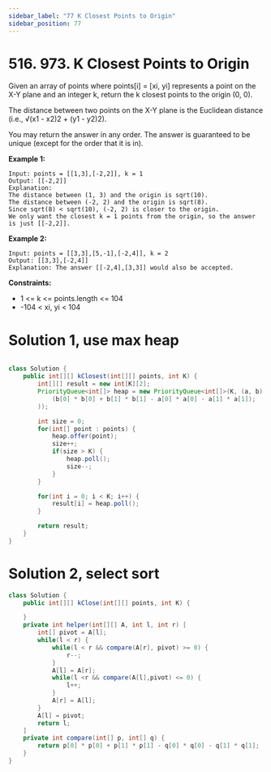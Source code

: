 ```yaml
---
sidebar_label: "77 K Closest Points to Origin"
sidebar_position: 77
---
```

# 516. 973. K Closest Points to Origin
Given an array of points where points[i] = [xi, yi] represents a point on the X-Y plane and an integer k, return the k closest points to the origin (0, 0).

The distance between two points on the X-Y plane is the Euclidean distance (i.e., √(x1 - x2)2 + (y1 - y2)2).

You may return the answer in any order. The answer is guaranteed to be unique (except for the order that it is in).

__Example 1:__
```
Input: points = [[1,3],[-2,2]], k = 1
Output: [[-2,2]]
Explanation:
The distance between (1, 3) and the origin is sqrt(10).
The distance between (-2, 2) and the origin is sqrt(8).
Since sqrt(8) < sqrt(10), (-2, 2) is closer to the origin.
We only want the closest k = 1 points from the origin, so the answer is just [[-2,2]].
```
__Example 2:__
```
Input: points = [[3,3],[5,-1],[-2,4]], k = 2
Output: [[3,3],[-2,4]]
Explanation: The answer [[-2,4],[3,3]] would also be accepted.
```

__Constraints:__

* 1 <= k <= points.length <= 104
* -104 < xi, yi < 104

# Solution 1, use  max heap
```java

class Solution {
    public int[][] kClosest(int[][] points, int K) {
        int[][] result = new int[K][2];
        PriorityQueue<int[]> heap = new PriorityQueue<int[]>(K, (a, b) -> (
            (b[0] * b[0] + b[1] * b[1] - a[0] * a[0] - a[1] * a[1]);
        ));

        int size = 0;
        for(int[] point : points) {
            heap.offer(point);
            size++;
            if(size > K) {
                heap.poll();
                size--;
            }
        }

        for(int i = 0; i < K; i++) {
            result[i] = heap.poll();
        }

        return result;
    }
}
```

# Solution 2, select sort
```java
class Solution {
    public int[][] kClose(int[][] points, int K) {

    }
    private int helper(int[][] A, int l, int r) [
        int[] pivot = A[l];
        while(l < r) {
            while(l < r && compare(A[r], pivot) >= 0) {
                r--;
            }
            A[l] = A[r];
            while(l <r && compare(A[l],pivot) <= 0) {
                l++;
            }
            A[r] = A[l];
        }
        A[l] = pivot;
        return l;
    ]
    private int compare(int[] p, int[] q) {
        return p[0] * p[0] + p[1] * p[1] - q[0] * q[0] - q[1] * q[1]; 
    }
}
```